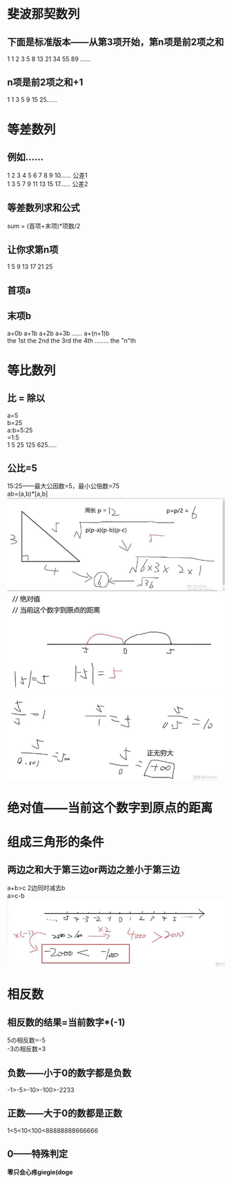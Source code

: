 # 斐波那契数列
## 下面是标准版本——从第3项开始，第n项是前2项之和
1 1 2 3 5 8 13 21 34 55 89 ......
## n项是前2项之和+1
1 1 3 5 9 15 25......
# 等差数列
## 例如......
1 2 3 4 5 6 7 8 9 10......      公差1  
1 3 5 7 9 11 13 15 17......       公差2
## 等差数列求和公式
sum = (首项+末项)*项数/2
## 让你求第n项
1 5 9 13 17 21 25
## 首项a
## 末项b
a+0b   a+1b   a+2b   a+3b   ......   a+(n+1)b  
the 1st   the 2nd  the 3rd  the 4th   ........    the "n"th
# 等比数列
## 比 = 除以
a=5  
b=25  
a:b=5:25  
=1:5  
1 5 25 125 625.....  
## 公比=5
15:25——最大公因数=5，最小公倍数=75  
ab=(a,b)*[a,b]
![加载失败喽，他麻痹的](1.jpg)
![加载失败喽，他麻痹的](2.jpg)
![加载失败喽，他麻痹的](3.jpg)
# 绝对值——当前这个数字到原点的距离
# 组成三角形的条件
## 两边之和大于第三边or两边之差小于第三边
a+b>c   2边同时减去b  
a>c-b
![加载失败喽，他麻痹的](4.jpg)
# 相反数
## 相反数的结果=当前数字*(-1)
5の相反数=-5  
-3の相反数=3
## 负数——小于0的数字都是负数
-1>-5>-10>-100>-2233
## 正数——大于0的数都是正数
1<5<10<100<88888888666666
## 0——特殊判定
**零只会心疼giegie(doge**